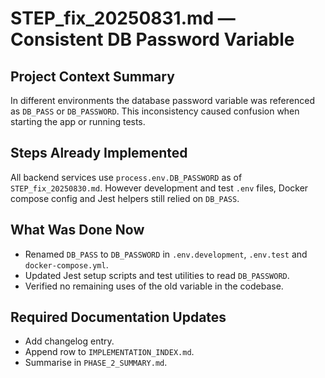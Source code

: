 # STEP_fix_20250831.md — Consistent DB Password Variable

## Project Context Summary
In different environments the database password variable was referenced as
`DB_PASS` or `DB_PASSWORD`. This inconsistency caused confusion when starting
the app or running tests.

## Steps Already Implemented
All backend services use `process.env.DB_PASSWORD` as of `STEP_fix_20250830.md`.
However development and test `.env` files, Docker compose config and Jest
helpers still relied on `DB_PASS`.

## What Was Done Now
- Renamed `DB_PASS` to `DB_PASSWORD` in `.env.development`, `.env.test` and
  `docker-compose.yml`.
- Updated Jest setup scripts and test utilities to read `DB_PASSWORD`.
- Verified no remaining uses of the old variable in the codebase.

## Required Documentation Updates
- Add changelog entry.
- Append row to `IMPLEMENTATION_INDEX.md`.
- Summarise in `PHASE_2_SUMMARY.md`.
